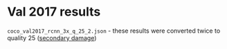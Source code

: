 # Val 2017 results

`coco_val2017_rcnn_3x_q_25_2.json` - these results were converted twice to quality 25 
([secondary damage](http://catb.org/jargon/html/S/secondary-damage.html))
